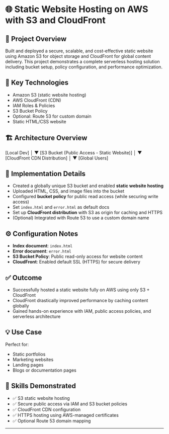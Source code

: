 # 🌐 Static Website Hosting on AWS with S3 and CloudFront

## 📌 Project Overview
Built and deployed a secure, scalable, and cost-effective static website using Amazon S3 for object storage and CloudFront for global content delivery. This project demonstrates a complete serverless hosting solution including bucket setup, policy configuration, and performance optimization.

## 🧰 Key Technologies
- Amazon S3 (static website hosting)
- AWS CloudFront (CDN)
- IAM Roles & Policies
- S3 Bucket Policy
- Optional: Route 53 for custom domain
- Static HTML/CSS website

## 🏗️ Architecture Overview

[Local Dev]
│
▼
[S3 Bucket (Public Access - Static Website)]
│
▼
[CloudFront CDN Distribution]
│
▼
[Global Users]

## 🔧 Implementation Details

- Created a globally unique S3 bucket and enabled **static website hosting**
- Uploaded HTML, CSS, and image files into the bucket
- Configured **bucket policy** for public read access (while securing write access)
- Set `index.html` and `error.html` as default docs
- Set up **CloudFront distribution** with S3 as origin for caching and HTTPS
- (Optional) Integrated with Route 53 to use a custom domain name

## ⚙️ Configuration Notes

- **Index document**: `index.html`
- **Error document**: `error.html`
- **S3 Bucket Policy**: Public read-only access for website content
- **CloudFront**: Enabled default SSL (HTTPS) for secure delivery

## ✅ Outcome

- Successfully hosted a static website fully on AWS using only S3 + CloudFront
- CloudFront drastically improved performance by caching content globally
- Gained hands-on experience with IAM, public access policies, and serverless architecture

## 💡 Use Case

Perfect for:
- Static portfolios
- Marketing websites
- Landing pages
- Blogs or documentation pages

## 🧠 Skills Demonstrated

- ✅ S3 static website hosting
- ✅ Secure public access via IAM and S3 bucket policies
- ✅ CloudFront CDN configuration
- ✅ HTTPS hosting using AWS-managed certificates
- ✅ Optional Route 53 domain mapping

---

